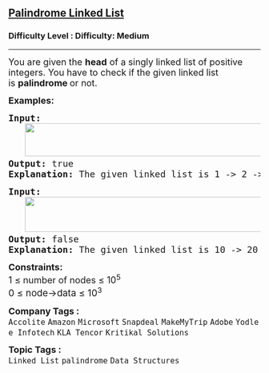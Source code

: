 <h2><a href="https://www.geeksforgeeks.org/problems/check-if-linked-list-is-pallindrome/1?page=1&category=Linked%20List&sortBy=submissions">Palindrome Linked List</a></h2><h3>Difficulty Level : Difficulty: Medium</h3><hr><div class="problems_problem_content__Xm_eO"><p><span style="font-size: 18px;">You are given the&nbsp;<strong>head</strong>&nbsp;of a singly linked list of positive integers. You have to check if the given linked list is&nbsp;<strong>palindrome&nbsp;</strong>or not.</span></p>
<p><span style="font-size: 18px;"><strong>Examples:</strong></span></p>
<pre><span style="font-size: 18px;"><strong>Input:<br>   <img src="https://media.geeksforgeeks.org/img-practice/prod/addEditProblem/908257/Web/Other/blobid0_1756126969.webp" width="545" height="66"></strong>
<strong>Output: </strong>true<strong>
Explanation: </strong>The given linked list is 1 -&gt; 2 -&gt; 1 -&gt; 1 -&gt; 2 -&gt; 1, which is a palindrome.</span>
</pre>
<pre><span style="font-size: 18px;"><strong>Input:<br>   <img src="https://media.geeksforgeeks.org/img-practice/prod/addEditProblem/908257/Web/Other/blobid1_1756127013.webp" width="510" height="70"></strong>
<strong>Output: </strong>false<strong>
Explanation: </strong>The given linked list is 10 -&gt; 20 -&gt; 30 -&gt; 40 -&gt; 50, which is not a palindrome.<br></span></pre>
<p><span style="font-size: 18px;"><strong>Constraints:</strong><br>1 ≤ number of nodes ≤ 10<sup>5<br></sup><span style="font-size: 18.6667px;">0 ≤ node-&gt;data ≤ 10</span><sup>3</sup></span></p></div><p><span style=font-size:18px><strong>Company Tags : </strong><br><code>Accolite</code>&nbsp;<code>Amazon</code>&nbsp;<code>Microsoft</code>&nbsp;<code>Snapdeal</code>&nbsp;<code>MakeMyTrip</code>&nbsp;<code>Adobe</code>&nbsp;<code>Yodlee Infotech</code>&nbsp;<code>KLA Tencor</code>&nbsp;<code>Kritikal Solutions</code>&nbsp;<br><p><span style=font-size:18px><strong>Topic Tags : </strong><br><code>Linked List</code>&nbsp;<code>palindrome</code>&nbsp;<code>Data Structures</code>&nbsp;